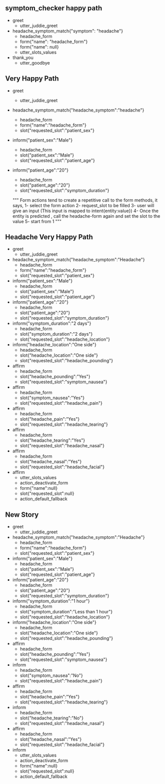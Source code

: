 ## symptom_checker happy path
* greet
  - utter_juddie_greet
* headache_symptom_match{"symptom": "headache"}
  - headache_form
  - form{"name": "headache_form"}
  - form{"name": null}
  - utter_slots_values
* thank_you
  - utter_goodbye

## Very Happy Path

* greet
    - utter_juddie_greet
* headache_symptom_match{"headache_symptom":"headache"}
    - headache_form
    - form{"name":"headache_form"}
    - slot{"requested_slot":"patient_sex"}     
* inform{"patient_sex":"Male"}
    - headache_form
    - slot{"patient_sex":"Male"}
    - slot{"requested_slot":"patient_age"}
* inform{"patient_age":"20"}
    - headache_form
    - slot{"patient_age":"20"}
    - slot{"requested_slot":"symptom_duration"}

    """
    Form actions tend to create
    a repetitive call to the form methods, it says, 
    1- select the form action
    2- request_slot to be filled
    3- user will give an input (This input is mapped to intent{entity:value})
    4- Once the entity is predicted , call the headache-form again and set the slot to the value
    5- start from 1
    """

## Headache Very Happy Path

* greet
    - utter_juddie_greet
* headache_symptom_match{"headache_symptom":"Headache"}
    - headache_form
    - form{"name":"headache_form"}
    - slot{"requested_slot":"patient_sex"}
* inform{"patient_sex":"Male"}
    - headache_form
    - slot{"patient_sex":"Male"}
    - slot{"requested_slot":"patient_age"}
* inform{"patient_age":"20"}
    - headache_form
    - slot{"patient_age":"20"}
    - slot{"requested_slot":"symptom_duration"}
* inform{"symptom_duration":"2 days"}
    - headache_form
    - slot{"symptom_duration":"2 days"}
    - slot{"requested_slot":"headache_location"}
* inform{"headache_location":"One side"}
    - headache_form
    - slot{"headache_location":"One side"}
    - slot{"requested_slot":"headache_pounding"}
* affirm
    - headache_form
    - slot{"headache_pounding":"Yes"}
    - slot{"requested_slot":"symptom_nausea"}
* affirm
    - headache_form
    - slot{"symptom_nausea":"Yes"}
    - slot{"requested_slot":"headache_pain"}
* affirm
    - headache_form
    - slot{"headache_pain":"Yes"}
    - slot{"requested_slot":"headache_tearing"}
* affirm
    - headache_form
    - slot{"headache_tearing":"Yes"}
    - slot{"requested_slot":"headache_nasal"}
* affirm
    - headache_form
    - slot{"headache_nasal":"Yes"}
    - slot{"requested_slot":"headache_facial"}
* affirm
    - utter_slots_values
    - action_deactivate_form
    - form{"name":null}
    - slot{"requested_slot":null}
    - action_default_fallback

## New Story

* greet
    - utter_juddie_greet
* headache_symptom_match{"headache_symptom":"Headache"}
    - headache_form
    - form{"name":"headache_form"}
    - slot{"requested_slot":"patient_sex"}
* inform{"patient_sex":"Male"}
    - headache_form
    - slot{"patient_sex":"Male"}
    - slot{"requested_slot":"patient_age"}
* inform{"patient_age":"20"}
    - headache_form
    - slot{"patient_age":"20"}
    - slot{"requested_slot":"symptom_duration"}
* inform{"symptom_duration":"1 hour"}
    - headache_form
    - slot{"symptom_duration":"Less than 1 hour"}
    - slot{"requested_slot":"headache_location"}
* inform{"headache_location":"One side"}
    - headache_form
    - slot{"headache_location":"One side"}
    - slot{"requested_slot":"headache_pounding"}
* affirm
    - headache_form
    - slot{"headache_pounding":"Yes"}
    - slot{"requested_slot":"symptom_nausea"}
* inform
    - headache_form
    - slot{"symptom_nausea":"No"}
    - slot{"requested_slot":"headache_pain"}
* affirm
    - headache_form
    - slot{"headache_pain":"Yes"}
    - slot{"requested_slot":"headache_tearing"}
* inform
    - headache_form
    - slot{"headache_tearing":"No"}
    - slot{"requested_slot":"headache_nasal"}
* affirm
    - headache_form
    - slot{"headache_nasal":"Yes"}
    - slot{"requested_slot":"headache_facial"}
* inform
    - utter_slots_values
    - action_deactivate_form
    - form{"name":null}
    - slot{"requested_slot":null}
    - action_default_fallback
